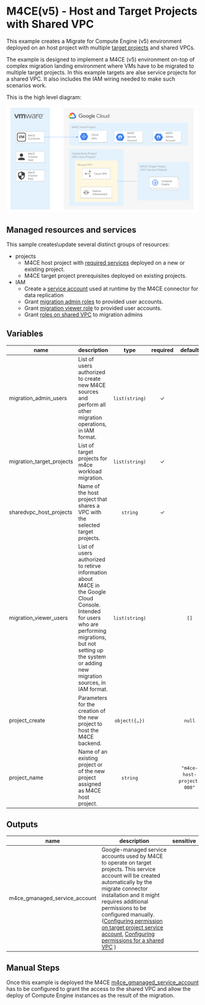# M4CE(v5) - Host and Target Projects with Shared VPC

This example creates a Migrate for Compute Engine (v5) environment deployed on an host project with multiple [target projects](https://cloud.google.com/migrate/compute-engine/docs/5.0/how-to/enable-services#identifying_your_host_project) and shared VPCs.

The example is designed to implement a M4CE (v5) environment on-top of complex migration landing environment where VMs have to be migrated to multiple target projects. In this example targets are alse service projects for a shared VPC. It also includes the IAM wiring needed to make such scenarios work.

This is the high level diagram:

![High-level diagram](diagram.png "High-level diagram")

## Managed resources and services

This sample creates\update several distinct groups of resources:

- projects
  - M4CE host project with [required services](https://cloud.google.com/migrate/compute-engine/docs/5.0/how-to/enable-services#enabling_required_services_on_the_host_project) deployed on a new or existing project. 
  - M4CE target project prerequisites deployed on existing projects. 
- IAM
  - Create a [service account](https://cloud.google.com/migrate/compute-engine/docs/5.0/how-to/migrate-connector#step-3) used at runtime by the M4CE connector for data replication
  - Grant [migration admin roles](https://cloud.google.com/migrate/compute-engine/docs/5.0/how-to/enable-services#using_predefined_roles) to provided user accounts.
  - Grant [migration viewer role](https://cloud.google.com/migrate/compute-engine/docs/5.0/how-to/enable-services#using_predefined_roles) to provided user accounts.
  - Grant [roles on shared VPC](https://cloud.google.com/migrate/compute-engine/docs/5.0/how-to/target-project#configure-permissions) to migration admins


## Variables

| name | description | type | required | default |
|---|---|:---:|:---:|:---:|
| migration_admin_users | List of users authorized to create new M4CE sources and perform all other migration operations, in IAM format. | <code>list&#40;string&#41;</code> | ✓ |  |
| migration_target_projects | List of target projects for m4ce workload migration. | <code>list&#40;string&#41;</code> | ✓ |  |
| sharedvpc_host_projects | Name of the host project that shares a VPC with the selected target projects. | <code>string</code> | ✓ |  |
| migration_viewer_users | List of users authorized to retirve information about M4CE in the Google Cloud Console. Intended for users who are performing migrations, but not setting up the system or adding new migration sources, in IAM format. | <code>list&#40;string&#41;</code> |  | <code>&#91;&#93;</code> |
| project_create | Parameters for the creation of the new project to host the M4CE backend. | <code title="object&#40;&#123;&#10;  billing_account_id&#61; string&#10;  parent&#61; string&#10;&#125;&#41;">object&#40;&#123;&#8230;&#125;&#41;</code> |  | <code>null</code> |
| project_name | Name of an existing project or of the new project assigned as M4CE host project. | <code>string</code> |  | <code>&#34;m4ce-host-project-000&#34;</code>  |

## Outputs

| name | description | sensitive |
|---|---|:---:|
| m4ce_gmanaged_service_account | Google-managed service accounts used by M4CE to operate on target projects. This service account will be created automatically by the migrate connector installation and it might requires additional permissions to be configured manually. ([Configuring permission on target project service account](https://cloud.google.com/migrate/compute-engine/docs/5.0/how-to/target-sa-compute-engine#configuring_the_default_service_account), [Configuring permissions for a shared VPC](https://cloud.google.com/migrate/compute-engine/docs/5.0/how-to/shared-vpc#setting-sa) ) |  |

## Manual Steps
Once this example is deployed the M4CE [m4ce_gmanaged_service_account](https://cloud.google.com/migrate/compute-engine/docs/5.0/how-to/target-sa-compute-engine#configuring_the_default_service_account) has to be configured to grant the access to the shared VPC and allow the deploy of Compute Engine instances as the result of the migration.